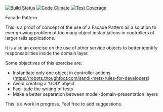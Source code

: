 [![Build Status](https://semaphoreci.com/api/v1/projects/a96a026b-fbd2-4dd4-911e-37804816ecf4/544780/shields_badge.svg)](https://semaphoreci.com/rodmac98/facade_pattern)
[![Code Climate](https://codeclimate.com/github/RodMachado/facade_pattern/badges/gpa.svg)](https://codeclimate.com/github/RodMachado/facade_pattern)
[![Test Coverage](https://codeclimate.com/github/RodMachado/facade_pattern/badges/coverage.svg)](https://codeclimate.com/github/RodMachado/facade_pattern/coverage)

Facade Pattern

This is a proof of concept of the use of a Facade Pattern as a solution to
ever growing problem of too many object instantiations in controllers of
larger rails applications.

It is also an exercise on the use of other service objects to better identify
responsabilities inside the domain layer.

Some objectives of this exercise are:
- Instantiate only one object in controller actions (https://robots.thoughtbot.com/sandi-metz-rules-for-developers)
- Avoid creating a 'GOD' object
- Facilitade the writing of tests
- Make a better separation between model-domain-presentation layers

This is a work in progress. Feel free to add suggestions.